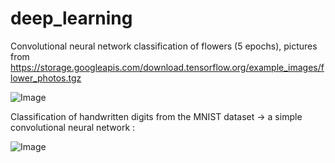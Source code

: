 # deep_learning

Convolutional neural network classification of flowers (5 epochs), pictures from <https://storage.googleapis.com/download.tensorflow.org/example_images/flower_photos.tgz>

![Image](https://github.com/kristinca/deep_learning/blob/main/flowers.png)


Classification of handwritten digits from the MNIST dataset -> a simple convolutional neural network :

![Image](https://github.com/kristinca/deep_learning/blob/main/cnn_digits.png)
